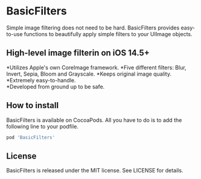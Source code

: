 # BasicFilters

Simple image filtering does not need to be hard. BasicFilters provides easy-to-use functions to beautifully apply simple filters to your UIImage objects. 

## High-level image filterin on iOS 14.5+

*Utilizes Apple's own CoreImage framework. 
*Five different filters: Blur, Invert, Sepia, Bloom and Grayscale.
*Keeps original image quality.
*Extremely easy-to-handle.  
*Developed from ground up to be safe.

## How to install

BasicFilters is available on CocoaPods. All you have to do is to add the following line to your podfile.

```ruby
pod 'BasicFilters'
```
## License

BasicFilters is released under the MIT license. See LICENSE for details.
